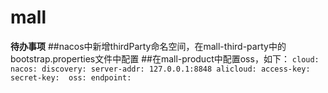 # mall
**待办事项**
##nacos中新增thirdParty命名空间，在mall-third-party中的bootstrap.properties文件中配置
##在mall-product中配置oss，如下： 
    `cloud:
        nacos:
          discovery:
            server-addr: 127.0.0.1:8848
        alicloud:
          access-key: 
          secret-key: 
          oss:
            endpoint: `